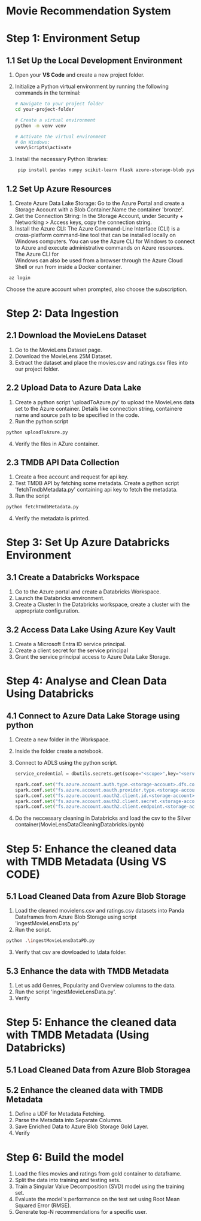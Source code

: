 # Movie Recommendation System

# Step 1: Environment Setup

## 1.1 Set Up the Local Development Environment
1. Open your **VS Code** and create a new project folder.
2. Initialize a Python virtual environment by running the following commands in the terminal:

   ```bash
   # Navigate to your project folder
   cd your-project-folder

   # Create a virtual environment
   python -m venv venv

   # Activate the virtual environment
   # On Windows:
   venv\Scripts\activate
   ```
   
3. Install the necessary Python libraries:

   ```bash
    pip install pandas numpy scikit-learn flask azure-storage-blob pyspark
   ```

## 1.2 Set Up Azure Resources
1. Create Azure Data Lake Storage:
   Go to the Azure Portal and create a Storage Account with a Blob Container.Name the container 'bronze'.
2. Get the Connection String:
   In the Storage Account, under Security + Networking > Access keys, copy the connection string.
3. Install the Azure CLI:
   The Azure Command-Line Interface (CLI) is a cross-platform command-line tool that can be installed locally on Windows computers. You can use the Azure CLI for Windows to connect to Azure and execute administrative commands on Azure resources. The Azure CLI for       
   Windows can also be used from a browser through the Azure Cloud Shell or run from inside a Docker container.
  
  ```bash
   az login
   ```

  Choose the azure account when prompted, also choose the subscription.
 
# Step 2: Data Ingestion

## 2.1 Download the MovieLens Dataset
1. Go to the MovieLens Dataset page.
2. Download the MovieLens 25M Dataset.
3. Extract the dataset and place the movies.csv and ratings.csv files into our project folder.

## 2.2 Upload Data to Azure Data Lake
1. Create a python script 'uploadToAzure.py' to upload the MovieLens data set to the Azure container. Details like connection string, containere name and source path to be specified in the code.
2. Run the python script
```bash
python uploadToAzure.py
```
4. Verify the files in AZure container.

## 2.3 TMDB API Data Collection
1. Create a free account and request for api key.
2. Test TMDB API by fetching some metadata. Create a python script 'fetchTmdbMetadata.py' containing api key to fetch the metadata.
3. Run the script
```bash
python fetchTmdbMetadata.py
```
4. Verify the metadata is printed.

# Step 3: Set Up Azure Databricks Environment

## 3.1 Create a Databricks Workspace
1. Go to the Azure portal and create a Databricks Workspace.
2. Launch the Databricks environment.
3. Create a Cluster:In the Databricks workspace, create a cluster with the appropriate configuration.
   
## 3.2  Access Data Lake Using Azure Key Vault
1. Create a Microsoft Entra ID service principal.
2. Create a client secret for the service principal
3. Grant the service principal access to Azure Data Lake Storage.

# Step 4: Analyse and Clean Data Using Databricks

## 4.1 Connect to Azure Data Lake Storage using python
1. Create a new folder in the Workspace.
2. Inside the folder create a notebook.
3. Connect to ADLS using the python script. 
    
    ```python
    service_credential = dbutils.secrets.get(scope="<scope>",key="<service-credential-key>")

    spark.conf.set("fs.azure.account.auth.type.<storage-account>.dfs.core.windows.net", "OAuth")
    spark.conf.set("fs.azure.account.oauth.provider.type.<storage-account>.dfs.core.windows.net", "org.apache.hadoop.fs.azurebfs.oauth2.ClientCredsTokenProvider")
    spark.conf.set("fs.azure.account.oauth2.client.id.<storage-account>.dfs.core.windows.net", "<application-id>")
    spark.conf.set("fs.azure.account.oauth2.client.secret.<storage-account>.dfs.core.windows.net", service_credential)
    spark.conf.set("fs.azure.account.oauth2.client.endpoint.<storage-account>.dfs.core.windows.net", "https://login.microsoftonline.com/<directory-id>/oauth2/token")
    ```
4. Do the neccessary cleaning in Databricks and load the csv to the Silver container(MovieLensDataCleaningDatabricks.ipynb)
     
# Step 5: Enhance the cleaned data with TMDB Metadata (Using VS CODE)
## 5.1 Load Cleaned Data from Azure Blob Storage
1. Load the cleaned movielens.csv and ratings.csv datasets into Panda Dataframes from Azure Blob Storage using script 'ingestMovieLensData.py'
2. Run the script.
   
```bash
python .\ingestMovieLensDataPD.py
```
3. Verify that csv are dowloaded to \data folder.

## 5.3 Enhance the data with TMDB Metadata
1. Let us add Genres, Popularity and Overview columns to the data.
2. Run the script 'ingestMovieLensData.py'.
3. Verify 

# Step 5: Enhance the cleaned data with TMDB Metadata (Using Databricks)

## 5.1 Load Cleaned Data from Azure Blob Storagea
## 5.2 Enhance the cleaned data with TMDB Metadata
1. Define a UDF for Metadata Fetching.
2. Parse the Metadata into Separate Columns.
3. Save Enriched Data to Azure Blob Storage Gold Layer.
4. Verify


# Step 6: Build the model
1. Load the files movies and ratings from gold container to dataframe.
2. Split the data into training and testing sets.
3. Train a Singular Value Decomposition (SVD) model using the training set.
4. Evaluate the model's performance on the test set using Root Mean Squared Error (RMSE).
5. Generate top-N recommendations for a specific user.